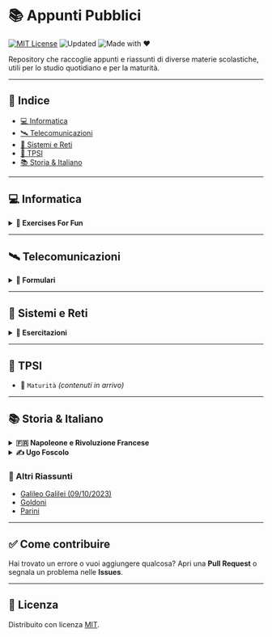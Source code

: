 # 📚 Appunti Pubblici

[![MIT License](https://img.shields.io/badge/license-MIT-blue.svg)](LICENSE)
![Updated](https://img.shields.io/badge/last%20update-May%202025-orange)
![Made with ❤️](https://img.shields.io/badge/made%20with-%E2%9D%A4-red)

Repository che raccoglie appunti e riassunti di diverse materie scolastiche, utili per lo studio quotidiano e per la maturità.

---

## 📌 Indice

- [💻 Informatica](#-informatica)
- [🛰️ Telecomunicazioni](#-telecomunicazioni)
- [📘 Sistemi e Reti](#-sistemi)
- [📘 TPSI](#-tpsi)
- [📚 Storia & Italiano](#-storia--italiano)

---

## 💻 Informatica

<details>
  <summary><strong>🧩 Exercises For Fun</strong></summary>

- [Ex1 – Credit Card Mask](Materie%20di%20Indirizzo/Informatica/Exercises_For_Fun/Ex1.md)
- [Ex2 – Two Sum](Materie%20di%20Indirizzo/Informatica/Exercises_For_Fun/Ex2.md)

</details>

---

## 🛰️ Telecomunicazioni

<details>
  <summary><strong>📐 Formulari</strong></summary>

- [Formulario 30/05/2024](Materie%20di%20Indirizzo/Telecomunicazioni/Formulari/Formulario%2030.05.2024.md)
- [Formulario 18/04/2024](Materie%20di%20Indirizzo/Telecomunicazioni/Formulari/Formulario%2018.04.2024.md)
- [Formulario 21/03/2024](Materie%20di%20Indirizzo/Telecomunicazioni/Formulari/Formulario%2021.03.2024.md)

</details>

---

## 📡 Sistemi e Reti

<details>
  <summary><strong>📐 Esercitazioni</strong></summary>

- [Exercise 22 | Configuring FireWall ASA 5506](Materie%20di%20Indirizzo/Sistemi%20e%20Reti/Es22/Ex22_Solution.md)

</details>

---

## 📘 TPSI

- 📁 `Maturità` *(contenuti in arrivo)*

---

## 📚 Storia & Italiano

<details>
  <summary><strong>🇫🇷 Napoleone e Rivoluzione Francese</strong></summary>

- [Napoleone](Storia%20%26%20Italiano/Napoleone%20e%20Rivoluzione%20Francese/Napoleone.md)
- [Punti Chiave - Napoleone](Storia%20%26%20Italiano/Napoleone%20e%20Rivoluzione%20Francese/Punti%20Chiave%20-%20Napoleone.md)
- [Rivoluzione Francese](Storia%20%26%20Italiano/Napoleone%20e%20Rivoluzione%20Francese/Rivoluzione%20Francese.md)
- [Punti Chiave - Rivoluzione Francese](Storia%20%26%20Italiano/Napoleone%20e%20Rivoluzione%20Francese/Punti%20Chiave%20-%20Rivoluzione%20Francese.md)

</details>

<details>
  <summary><strong>✍️ Ugo Foscolo</strong></summary>

- [Ugo Foscolo](Storia%20%26%20Italiano/Ugo%20Foscolo/Ugo%20Foscolo.md)
- [Neoclassicismo e Preromanticismo](Storia%20%26%20Italiano/Ugo%20Foscolo/Neoclassicismo%20e%20Preromanticismo.md)
- [T1](Storia%20%26%20Italiano/Ugo%20Foscolo/T1.md)
- [T2](Storia%20%26%20Italiano/Ugo%20Foscolo/T2.md)
- [T3](Storia%20%26%20Italiano/Ugo%20Foscolo/T3.md)
- [T7 e sonetti](Storia%20%26%20Italiano/Ugo%20Foscolo/T7%20%26%20sonetti.md)
- [T8](Storia%20%26%20Italiano/Ugo%20Foscolo/T8.md)
- [T9](Storia%20%26%20Italiano/Ugo%20Foscolo/T9.md)
- [T10](Storia%20%26%20Italiano/Ugo%20Foscolo/T10.md)

</details>

### 📄 Altri Riassunti

- [Galileo Galilei (09/10/2023)](Storia%20%26%20Italiano/Riassunti%2009.10.2023.md)
- [Goldoni](Storia%20%26%20Italiano/Goldoni.md)
- [Parini](Storia%20%26%20Italiano/Parini.md)

---

## ✅ Come contribuire

Hai trovato un errore o vuoi aggiungere qualcosa? Apri una **Pull Request** o segnala un problema nelle **Issues**.

---

## 📜 Licenza

Distribuito con licenza [MIT](LICENSE).

